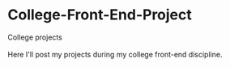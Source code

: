 # College-Front-End-Project
College projects <br></br>
Here I'll post my projects during my college front-end discipline.
<br></br>
